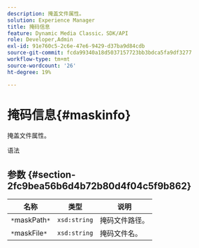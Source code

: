 ```yaml
---
description: 掩盖文件属性。
solution: Experience Manager
title: 掩码信息
feature: Dynamic Media Classic，SDK/API
role: Developer,Admin
exl-id: 91e760c5-2c6e-47e6-9429-d37ba9d84cdb
source-git-commit: fcda99340a18d5037157723bb3bdca5fa9df3277
workflow-type: tm+mt
source-wordcount: '26'
ht-degree: 19%

---
```


# 掩码信息{#maskinfo}

掩盖文件属性。

语法

## 参数 {#section-2fc9bea56b6d4b72b80d4f04c5f9b862}

| 名称 | 类型 | 说明 |
|---|---|---|
| `*`maskPath`*` | `xsd:string` | 掩码文件路径。 |
| `*`maskFile`*` | `xsd:string` | 掩码文件名。 |
